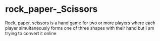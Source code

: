 # rock_paper-_Scissors
Rock, paper, scissors is a hand game for two or more players where each player simultaneously forms one of three shapes with their hand but i am trying to convert it online
